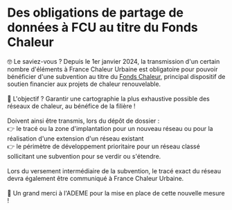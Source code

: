 # Des obligations de partage de données à FCU au titre du Fonds Chaleur

🤓 Le saviez-vous ? Depuis le 1er janvier 2024, la transmission d'un certain nombre d'éléments à France Chaleur Urbaine est obligatoire pour pouvoir bénéficier d'une subvention au titre du [Fonds Chaleur](https://fondschaleur.ademe.fr/), principal dispositif de soutien financier aux projets de chaleur renouvelable.\
\
🎯 L'objectif ? Garantir une cartographie la plus exhaustive possible des réseaux de chaleur, au bénéfice de la filière !\
\
Doivent ainsi être transmis, lors du dépôt de dossier :\
👉 le tracé ou la zone d'implantation pour un nouveau réseau ou pour la réalisation d'une extension d'un réseau existant\
👉 le périmètre de développement prioritaire pour un réseau classé sollicitant une subvention pour se verdir ou s'étendre.\
\
Lors du versement intermédiaire de la subvention, le tracé exact du réseau devra également être communiqué à France Chaleur Urbaine.\
\
🙏 Un grand merci à l'ADEME pour la mise en place de cette nouvelle mesure !

